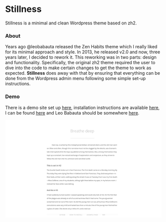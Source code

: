 # Stillness
Stillness is a minimal and clean Wordpress theme based on zh2.

### About
Years ago @leobabauta released the Zen Habits theme which I really liked for its minimal approach and style. In 2013, he released v2.0 and now, three years later, I decided to rework it. This reworking was in two parts: design and functionality. Specifically, the original zh2 theme required the user to dive into the code to make certain changes to get the theme to work as expected. **Stillness** does away with that by ensuring that everything can be done from the Wordpress admin menu following some simple set-up instructions.

### Demo
There is a demo site set up [here](http://stillness.vhbelvadi.com), installation instructions are available [here](http://vhbelvadi.com/stillness-theme#instructions), I can be found [here](http://vhbelvadi.com) and Leo Babauta should be somewhere [here](http://zenhabits.net).

![Screenshot](https://github.com/vhbelvadi/Stillness/blob/master/screenshot.png)
